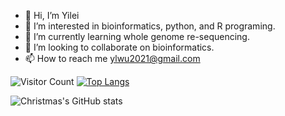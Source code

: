 - 👋 Hi, I’m Yilei
- 👀 I’m interested in bioinformatics, python, and R programing.
- 🌱 I’m currently learning whole genome re-sequencing.
- 💞️ I’m looking to collaborate on bioinformatics.
- 📫 How to reach me ylwu2021@gmail.com

![Visitor Count](https://profile-counter.glitch.me/Github-Yilei/count.svg)
[![Top Langs](https://github-readme-stats.vercel.app/api/top-langs/?username=Christmas&layout=compact)](https://github.com/Github-Yilei/github-readme-stats)

![Christmas's GitHub stats](https://github-readme-stats.vercel.app/api?username=Github-Yilei&show_icons=true&theme=tokyonight)
<!---
Github-Yilei/Github-Yilei is a ✨ special ✨ repository because its `README.md` (this file) appears on your GitHub profile.
You can click the Preview link to take a look at your changes.
--->
